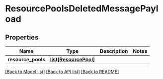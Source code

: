 # ResourcePoolsDeletedMessagePayload

## Properties
Name | Type | Description | Notes
------------ | ------------- | ------------- | -------------
**resource_pools** | [**list[ResourcePool]**](ResourcePool.md) |  | 

[[Back to Model list]](../README.md#documentation-for-models) [[Back to API list]](../README.md#documentation-for-api-endpoints) [[Back to README]](../README.md)


